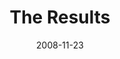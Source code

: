 ---
layout: message
category: message
series: "GIMME GIMME"
title: "The Results"
date: 2008-11-23
audio-description: "When we choose to engage with an attitude of gratitude we find that grace becomes the operating ethic in our lives. This week, Brian Tome leads us through an exercise of gratitude and talks about why we need to develop an attitude of remembering."
audio: "http://s3.amazonaws.com/crossroadsaudiomessages/GIMMEGIMME4.mp3"
audio-title: "GIMME GIMME&#58; The Results"
audio-duration: "46&#58;27"
notes-description: " "
notes: "http://www.crossroads.net/players/media/hq/SN_11_22-23_08.pdf "
notes-title: "GIMME GIMME&#58; The Results (Study Notes)"
video-description: "When we choose to engage with an attitude of gratitude, we find that \"grace\" becomes the operating ethic in our lives. This week, Brian Tome leads us through an exercise of gratitude and talks about why we need to develop an attitude of remembering."
video-title: "GIMME GIMME&#58; The Results"
video: "https://s3.amazonaws.com/crossroadsvideomessages/GIMMEGIMME4.mp4"
---